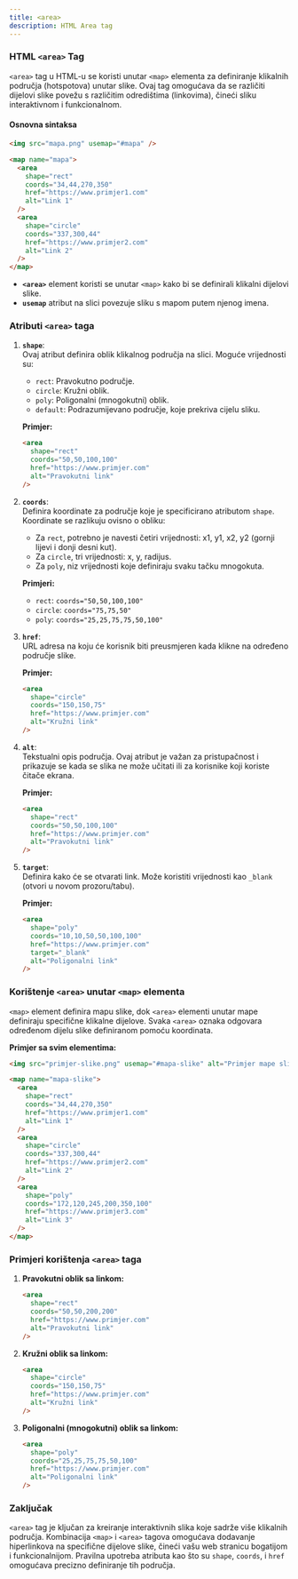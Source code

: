 ```yaml
---
title: <area>
description: HTML Area tag
---
```


### HTML `<area>` Tag

`<area>` tag u HTML-u se koristi unutar `<map>` elementa za definiranje klikalnih područja (hotspotova) unutar slike. Ovaj tag omogućava da se različiti dijelovi slike povežu s različitim odredištima (linkovima), čineći sliku interaktivnom i funkcionalnom.

#### Osnovna sintaksa

```html
<img src="mapa.png" usemap="#mapa" />

<map name="mapa">
  <area
    shape="rect"
    coords="34,44,270,350"
    href="https://www.primjer1.com"
    alt="Link 1"
  />
  <area
    shape="circle"
    coords="337,300,44"
    href="https://www.primjer2.com"
    alt="Link 2"
  />
</map>
```

- **`<area>`** element koristi se unutar `<map>` kako bi se definirali klikalni dijelovi slike.
- **`usemap`** atribut na slici povezuje sliku s mapom putem njenog imena.

### Atributi `<area>` taga

1. **`shape`**:  
   Ovaj atribut definira oblik klikalnog područja na slici. Moguće vrijednosti su:

   - `rect`: Pravokutno područje.
   - `circle`: Kružni oblik.
   - `poly`: Poligonalni (mnogokutni) oblik.
   - `default`: Podrazumijevano područje, koje prekriva cijelu sliku.

   **Primjer:**

   ```html
   <area
     shape="rect"
     coords="50,50,100,100"
     href="https://www.primjer.com"
     alt="Pravokutni link"
   />
   ```

2. **`coords`**:  
   Definira koordinate za područje koje je specificirano atributom `shape`. Koordinate se razlikuju ovisno o obliku:

   - Za `rect`, potrebno je navesti četiri vrijednosti: x1, y1, x2, y2 (gornji lijevi i donji desni kut).
   - Za `circle`, tri vrijednosti: x, y, radijus.
   - Za `poly`, niz vrijednosti koje definiraju svaku tačku mnogokuta.

   **Primjeri:**

   - `rect`: `coords="50,50,100,100"`
   - `circle`: `coords="75,75,50"`
   - `poly`: `coords="25,25,75,75,50,100"`

3. **`href`**:  
   URL adresa na koju će korisnik biti preusmjeren kada klikne na određeno područje slike.

   **Primjer:**

   ```html
   <area
     shape="circle"
     coords="150,150,75"
     href="https://www.primjer.com"
     alt="Kružni link"
   />
   ```

4. **`alt`**:  
   Tekstualni opis područja. Ovaj atribut je važan za pristupačnost i prikazuje se kada se slika ne može učitati ili za korisnike koji koriste čitače ekrana.

   **Primjer:**

   ```html
   <area
     shape="rect"
     coords="50,50,100,100"
     href="https://www.primjer.com"
     alt="Pravokutni link"
   />
   ```

5. **`target`**:  
   Definira kako će se otvarati link. Može koristiti vrijednosti kao `_blank` (otvori u novom prozoru/tabu).

   **Primjer:**

   ```html
   <area
     shape="poly"
     coords="10,10,50,50,100,100"
     href="https://www.primjer.com"
     target="_blank"
     alt="Poligonalni link"
   />
   ```

### Korištenje `<area>` unutar `<map>` elementa

`<map>` element definira mapu slike, dok `<area>` elementi unutar mape definiraju specifične klikalne dijelove. Svaka `<area>` oznaka odgovara određenom dijelu slike definiranom pomoću koordinata.

**Primjer sa svim elementima:**

```html
<img src="primjer-slike.png" usemap="#mapa-slike" alt="Primjer mape slike" />

<map name="mapa-slike">
  <area
    shape="rect"
    coords="34,44,270,350"
    href="https://www.primjer1.com"
    alt="Link 1"
  />
  <area
    shape="circle"
    coords="337,300,44"
    href="https://www.primjer2.com"
    alt="Link 2"
  />
  <area
    shape="poly"
    coords="172,120,245,200,350,100"
    href="https://www.primjer3.com"
    alt="Link 3"
  />
</map>
```

### Primjeri korištenja `<area>` taga

1. **Pravokutni oblik sa linkom:**

   ```html
   <area
     shape="rect"
     coords="50,50,200,200"
     href="https://www.primjer.com"
     alt="Pravokutni link"
   />
   ```

2. **Kružni oblik sa linkom:**

   ```html
   <area
     shape="circle"
     coords="150,150,75"
     href="https://www.primjer.com"
     alt="Kružni link"
   />
   ```

3. **Poligonalni (mnogokutni) oblik sa linkom:**
   ```html
   <area
     shape="poly"
     coords="25,25,75,75,50,100"
     href="https://www.primjer.com"
     alt="Poligonalni link"
   />
   ```

### Zaključak

`<area>` tag je ključan za kreiranje interaktivnih slika koje sadrže više klikalnih područja. Kombinacija `<map>` i `<area>` tagova omogućava dodavanje hiperlinkova na specifične dijelove slike, čineći vašu web stranicu bogatijom i funkcionalnijom. Pravilna upotreba atributa kao što su `shape`, `coords`, i `href` omogućava precizno definiranje tih područja.
